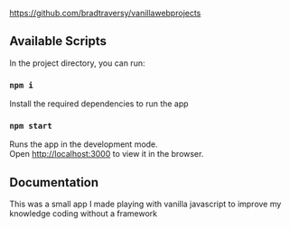 https://github.com/bradtraversy/vanillawebprojects

## Available Scripts

In the project directory, you can run:

### `npm i`

Install the required dependencies to run the app

### `npm start`

Runs the app in the development mode.<br />
Open [http://localhost:3000](http://localhost:3000) to view it in the browser.

## Documentation

This was a small app I made playing with vanilla javascript to improve my knowledge coding without a framework
